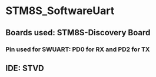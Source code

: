 # STM8S_SoftwareUart

## Boards used: STM8S-Discovery Board
### Pin used for SWUART: PD0 for RX and PD2 for TX
## IDE: STVD
